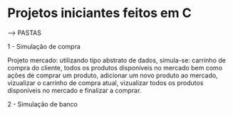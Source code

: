 # Projetos iniciantes feitos em C


--> PASTAS

1 - Simulação de compra
  
Projeto mercado: utilizando tipo abstrato de dados, simula-se: carrinho de compra do cliente, todos os produtos disponíveis no mercado bem como ações de comprar um produto, adicionar um novo produto ao mercado, vizualizar o carrinho de compra atual, vizualizar todos os produtos disponíveis no mercado e finalizar a comprar.

2 - Simulação de banco
